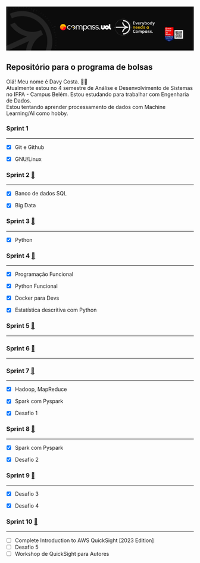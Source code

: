 [![Imagem da Compass](Compass.jpg "Meu Linkedin")](https://www.linkedin.com/in/davy-carlos-costa-34510b214/)

## Repositório para o programa de bolsas  

Olá! Meu nome é Davy Costa. 🙋‍♂️    
Atualmente estou no 4 semestre de Análise e Desenvolvimento de Sistemas no IFPA - Campus Belém. 
Estou estudando para trabalhar com Engenharia de Dados.   
Estou tentando aprender processamento de dados com Machine Learning/AI como hobby.
  
  
### Sprint 1
<hr>  

* [x] Git e Github  
* [x] GNU/Linux
  
  
  
  
### Sprint 2 [:open_file_folder:](https://github.com/DavyCosta701/Compass.uol/tree/main/Sprint2)
<hr>  

* [x] Banco de dados SQL
* [x] Big Data
  
  
  
  
### Sprint 3 [:open_file_folder:](https://github.com/DavyCosta701/Compass.uol/tree/main/Sprint3)
<hr>  

* [x] Python   
  
  
  
  
### Sprint 4 [:open_file_folder:](https://github.com/DavyCosta701/Compass.uol/tree/main/Sprint4)
<hr>  

* [x] Programação Funcional  
* [x] Python Funcional 
* [x] Docker para Devs
* [x] Estatística descritiva com Python
  
  
  
  
### Sprint 5 [:open_file_folder:](https://github.com/DavyCosta701/Compass.uol/tree/main/Sprint5)
<hr>  
  
  
### Sprint 6 [:open_file_folder:](https://github.com/DavyCosta701/Compass.uol/tree/main/Sprint6)
<hr>  
  
  
### Sprint 7 [:open_file_folder:](https://github.com/DavyCosta701/Compass.uol/tree/main/Sprint7)
<hr>  
  
* [x] Hadoop, MapReduce
* [x] Spark com Pyspark 
* [x] Desafio 1
  
  
### Sprint 8 [:open_file_folder:](https://github.com/DavyCosta701/Compass.uol/tree/main/Sprint8)
<hr>  
  
* [x] Spark com Pyspark
* [x] Desafio 2 
  

### Sprint 9 [:open_file_folder:](https://github.com/DavyCosta701/Compass.uol/tree/main/Sprint9)
<hr>  
  
* [x] Desafio 3 
* [x] Desafio 4


### Sprint 10 [:open_file_folder:](https://github.com/DavyCosta701/Compass.uol/tree/main/Sprint9)
<hr>  
  
* [ ] Complete Introduction to AWS QuickSight [2023 Edition]
* [ ] Desafio 5
* [ ] Workshop de QuickSight para Autores